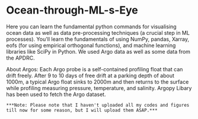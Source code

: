 # Ocean-through-ML-s-Eye
Here you can learn the fundamental python commands for visualising ocean data as well as data pre-processing techniques (a crucial step in ML processes).
You'll learn the fundamentals of using NumPy, pandas, Xarray, eofs (for using empirical orthogonal functions), and machine learning libraries like SciPy in Python.
We used Argo data as well as some data from the APDRC.
  
About Argos: Each Argo probe is a self-contained profiling float that can drift freely. After 9 to 10 days of free drift at a parking depth of about 1000m, a typical Argo float sinks to 2000m and then returns to the surface while profiling measuring pressure, temperature, and salinity.
Argopy Libary has been used to fetch the Argo dataset.


`***Note: Please note that I haven't uploaded all my codes and figures till now for some reason, but I will upload them ASAP.***`
